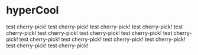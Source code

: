 # hyperCool

test cherry-pick!
test cherry-pick!
test cherry-pick!
test cherry-pick!
test cherry-pick!
test cherry-pick!
test cherry-pick!
test cherry-pick!
test cherry-pick!
test cherry-pick!
test cherry-pick!
test cherry-pick!
test cherry-pick!
test cherry-pick!
test cherry-pick!
